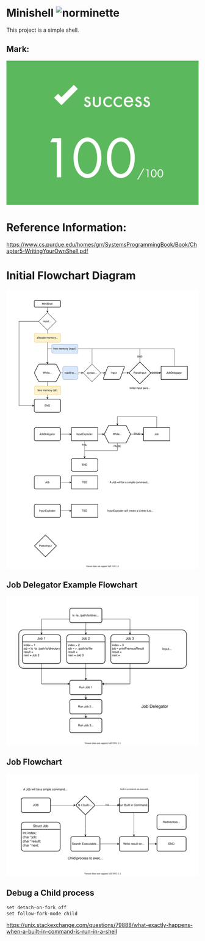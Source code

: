# Minishell ![norminette](https://github.com/tinitiuset/minishell/workflows/norminette/badge.svg)

This project is a simple shell.

## Mark:
![100/100](./doc/img/mark.png)

# Reference Information:
https://www.cs.purdue.edu/homes/grr/SystemsProgrammingBook/Book/Chapter5-WritingYourOwnShell.pdf


# Initial Flowchart Diagram

![Minishell Basic Digram](doc/diagram/Minishell_Basic.drawio.svg)

## Job Delegator Example Flowchart

![Job Delegator ExampleFlowchart](doc/diagram/Job%20Delegator%20Example%20Flowchart.svg)

## Job Flowchart

![Job Flowchart](doc/diagram/Job%20Flowchart.svg)

## Debug a Child process
    
    set detach-on-fork off
    set follow-fork-mode child

https://unix.stackexchange.com/questions/79888/what-exactly-happens-when-a-built-in-command-is-run-in-a-shell
